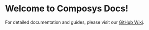 # Welcome to Composys Docs!

For detailed documentation and guides, please visit our [GitHub Wiki](https://github.com/composys/docs/wiki).
